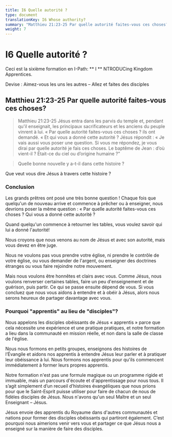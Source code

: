 ```yaml
---
title: I6 Quelle autorité ?
type: document
translationKey: I6 Whose authority?
summary: "Matthieu 21:23-25 Par quelle autorité faites-vous ces choses?"
weight: 7
---
```

# I6 Quelle autorité ?

Ceci est la sixième formation en I-Path: ** I ** NTRODUCing Kingdom Apprentices.

Devise : Aimez-vous les uns les autres – Allez et faites des disciples

## Matthieu 21:23-25 Par quelle autorité faites-vous ces choses?

>   Matthieu 21:23-25 Jésus entra dans les parvis du temple et, pendant qu'il enseignait, les principaux sacrificateurs et les anciens du peuple vinrent à lui. « Par quelle autorité faites-vous ces choses ? ils ont demandé. « Et qui vous a donné cette autorité ? Jésus répondit : « Je vais aussi vous poser une question. Si vous me répondez, je vous dirai par quelle autorité je fais ces choses. Le baptême de Jean : d’où vient-il ? Était-ce du ciel ou d’origine humaine ?”

>   Quelle bonne nouvelle y a-t-il dans cette histoire ?

Que veut vous dire Jésus à travers cette histoire ?

### Conclusion

Les grands prêtres ont posé une très bonne question ! Chaque fois que quelqu'un de nouveau arrive et commence à prêcher ou à enseigner, nous devrions poser la même question : « Par quelle autorité faites-vous ces choses ? Qui vous a donné cette autorité ?

Quand quelqu'un commence à retourner les tables, vous voulez savoir qui lui a donné l'autorité!

Nous croyons que nous venons au nom de Jésus et avec son autorité, mais vous devez en être juge.

Nous ne voulons pas vous prendre votre église, ni prendre le contrôle de votre église, ou vous demander de l'argent, ou enseigner des doctrines étranges ou vous faire rejoindre notre mouvement.

Mais nous voulons être honnêtes et clairs avec vous. Comme Jésus, nous voulons renverser certaines tables, faire un peu d'enseignement et de guérison, puis partir. Ce qui se passe ensuite dépend de vous. Si vous concluez que nous vous aidons à entendre et à obéir à Jésus, alors nous serons heureux de partager davantage avec vous.

### Pourquoi "apprentis" au lieu de "disciples"?

Nous appelons les disciples obéissants de Jésus « apprentis » parce que cela nécessite une expérience et une pratique pratiques, et notre formation a lieu dans la communauté en mission réelle, et non dans la salle de classe de l'église.

Nous nous formons en petits groupes, enseignons des histoires de l’Évangile et aidons nos apprentis à entendre Jésus leur parler et à pratiquer leur obéissance à lui. Nous formons nos apprentis pour qu'ils commencent immédiatement à former leurs propres apprentis.

Notre formation n'est pas une formule magique ou un programme rigide et immuable, mais un parcours d'écoute et d'apprentissage pour nous tous. Il s’agit simplement d’un recueil d’histoires évangéliques que nous prions pour que le Saint-Esprit puisse utiliser pour faire de chacun de nous de fidèles disciples de Jésus. Nous n'avons qu'un seul Maître et un seul Enseignant – Jésus.

Jésus envoie des apprentis du Royaume dans d'autres communautés et nations pour former des disciples obéissants qui partiront également. C’est pourquoi nous aimerions venir vers vous et partager ce que Jésus nous a enseigné sur la manière de faire des disciples.
